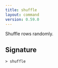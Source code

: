 ```yaml
---
title: shuffle
layout: command
version: 0.59.0
---
```


Shuffle rows randomly.

## Signature

```> shuffle ```

